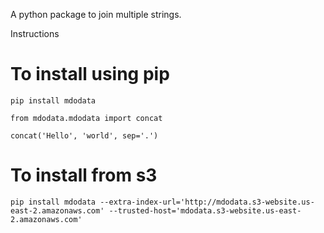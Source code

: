 A python package to join multiple strings.

Instructions

# To install using pip


`pip install mdodata`

`from mdodata.mdodata import concat`

`concat('Hello', 'world', sep='.')`


# To install from s3

`pip install mdodata --extra-index-url='http://mdodata.s3-website.us-east-2.amazonaws.com' --trusted-host='mdodata.s3-website.us-east-2.amazonaws.com'`
